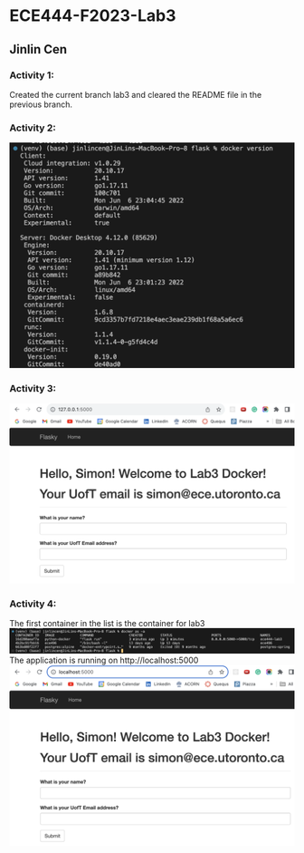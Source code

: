 # ECE444-F2023-Lab3
## Jinlin Cen

### Activity 1:
Created the current branch lab3 and cleared the README file in the previous branch.
### Activity 2:
![Screenshot 1](screenshots/sc1.png)

### Activity 3:
![Screenshot 2](screenshots/sc2.png)

### Activity 4:
The first container in the list is the container for lab3
![Screenshot 3](screenshots/sc3.png)
The application is running on http://localhost:5000 
![Screenshot 4](screenshots/sc4.png)
